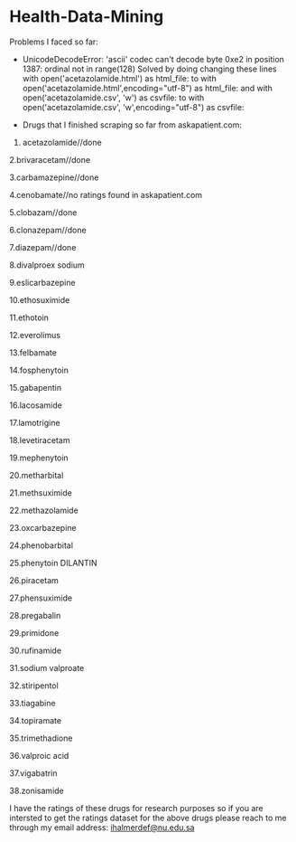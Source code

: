 # Health-Data-Mining

Problems I faced so far:
 - UnicodeDecodeError: 'ascii' codec can't decode byte 0xe2 in position 1387: ordinal not in range(128) 
 Solved by doing changing these lines
with open('acetazolamide.html') as html_file:
to
with open('acetazolamide.html',encoding="utf-8") as html_file:
and 
with open('acetazolamide.csv', 'w') as csvfile:
to
with open('acetazolamide.csv', 'w',encoding="utf-8") as csvfile:


* Drugs that I finished scraping so far from askapatient.com:
1. acetazolamide//done

2.brivaracetam//done

3.carbamazepine//done

4.cenobamate//no ratings found in askapatient.com

5.clobazam//done

6.clonazepam//done

7.diazepam//done

8.divalproex sodium

9.eslicarbazepine

10.ethosuximide

11.ethotoin

12.everolimus

13.felbamate

14.fosphenytoin

15.gabapentin

16.lacosamide

17.lamotrigine

18.levetiracetam

19.mephenytoin

20.metharbital

21.methsuximide

22.methazolamide

23.oxcarbazepine

24.phenobarbital

25.phenytoin DILANTIN

26.piracetam

27.phensuximide

28.pregabalin

29.primidone

30.rufinamide

31.sodium valproate

32.stiripentol

33.tiagabine

34.topiramate

35.trimethadione

36.valproic acid

37.vigabatrin

38.zonisamide

I have the ratings of these drugs for research purposes so if you are intersted to get the ratings dataset for the above drugs please reach to me through my email address: ihalmerdef@nu.edu.sa
